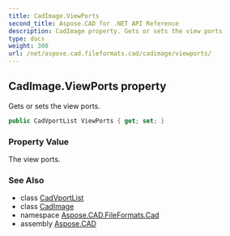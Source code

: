 ```yaml
---
title: CadImage.ViewPorts
second_title: Aspose.CAD for .NET API Reference
description: CadImage property. Gets or sets the view ports
type: docs
weight: 300
url: /net/aspose.cad.fileformats.cad/cadimage/viewports/
---
```

## CadImage.ViewPorts property

Gets or sets the view ports.

```csharp
public CadVportList ViewPorts { get; set; }
```

### Property Value

The view ports.

### See Also

* class [CadVportList](../../cadvportlist/)
* class [CadImage](../)
* namespace [Aspose.CAD.FileFormats.Cad](../../cadimage/)
* assembly [Aspose.CAD](../../../)


